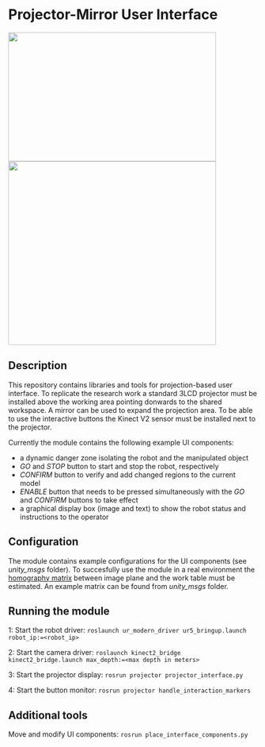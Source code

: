 # Projector-Mirror User Interface

<p float="left">
  <img width="420" height="260" src="https://i.imgur.com/jJ4nFwq.jpg">
  <img width="420" height="370" src="https://i.imgur.com/PpHlDED.png">
</p>

## Description
This repository contains libraries and tools for projection-based user interface. 
To replicate the research work a standard 3LCD projector must be installed above the working area pointing donwards to the shared workspace. A mirror can be used to expand the projection area. To be able to use the interactive buttons the Kinect V2 sensor must be installed next to the projector. 

Currently the module contains the following example UI components:
- a dynamic danger zone isolating the robot and the manipulated object
- _GO_ and _STOP_ button to start and stop the robot, respectively
- _CONFIRM_ button to verify and add changed regions to the current model
- _ENABLE_ button that needs to be pressed simultaneously with the _GO_ and _CONFIRM_ buttons to take effect
- a graphical display box (image and text) to show the robot status and instructions to the operator

## Configuration
The module contains example configurations for the UI components (see _unity_msgs_ folder). To succesfully use the module in a real environment the [homography matrix](https://docs.opencv.org/master/d9/dab/tutorial_homography.html) between image plane and the work table must be estimated. An example matrix can be found from _unity_msgs_ folder.

## Running the module
1: Start the robot driver: ```roslaunch ur_modern_driver ur5_bringup.launch robot_ip:=<robot_ip>```

2: Start the camera driver: ```roslaunch kinect2_bridge kinect2_bridge.launch max_depth:=<max depth in meters>```

3: Start the projector display: ```rosrun projector projector_interface.py```

4: Start the button monitor: ```rosrun projector handle_interaction_markers``` 


## Additional tools
Move and modify UI components: ```rosrun place_interface_components.py```
